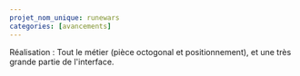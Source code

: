 ```yaml
---
projet_nom_unique: runewars
categories: [avancements]
---
```

Réalisation : Tout le métier (pièce octogonal et positionnement), et une très grande partie de l'interface.